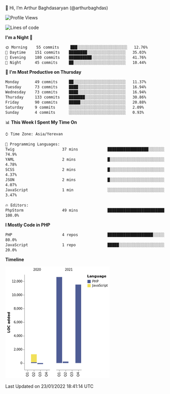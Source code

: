 👋 Hi, I’m Arthur Baghdasaryan (@arthurbaghdas)


<!--START_SECTION:waka-->
![Profile Views](http://img.shields.io/badge/Profile%20Views-0-blue)

![Lines of code](https://img.shields.io/badge/From%20Hello%20World%20I%27ve%20Written-26%20Thousand%20lines%20of%20code-blue)

**I'm a Night 🦉** 

```text
🌞 Morning    55 commits     ███░░░░░░░░░░░░░░░░░░░░░░   12.76% 
🌆 Daytime    151 commits    ████████░░░░░░░░░░░░░░░░░   35.03% 
🌃 Evening    180 commits    ██████████░░░░░░░░░░░░░░░   41.76% 
🌙 Night      45 commits     ██░░░░░░░░░░░░░░░░░░░░░░░   10.44%

```
📅 **I'm Most Productive on Thursday** 

```text
Monday       49 commits     ██░░░░░░░░░░░░░░░░░░░░░░░   11.37% 
Tuesday      73 commits     ████░░░░░░░░░░░░░░░░░░░░░   16.94% 
Wednesday    73 commits     ████░░░░░░░░░░░░░░░░░░░░░   16.94% 
Thursday     133 commits    ███████░░░░░░░░░░░░░░░░░░   30.86% 
Friday       90 commits     █████░░░░░░░░░░░░░░░░░░░░   20.88% 
Saturday     9 commits      ░░░░░░░░░░░░░░░░░░░░░░░░░   2.09% 
Sunday       4 commits      ░░░░░░░░░░░░░░░░░░░░░░░░░   0.93%

```


📊 **This Week I Spent My Time On** 

```text
⌚︎ Time Zone: Asia/Yerevan

💬 Programming Languages: 
Twig                     37 mins             ██████████████████░░░░░░░   74.9% 
YAML                     2 mins              █░░░░░░░░░░░░░░░░░░░░░░░░   4.78% 
SCSS                     2 mins              █░░░░░░░░░░░░░░░░░░░░░░░░   4.37% 
JSON                     2 mins              █░░░░░░░░░░░░░░░░░░░░░░░░   4.07% 
JavaScript               1 min               ░░░░░░░░░░░░░░░░░░░░░░░░░   3.47%

🔥 Editors: 
PhpStorm                 49 mins             █████████████████████████   100.0%

```

**I Mostly Code in PHP** 

```text
PHP                      4 repos             ████████████████████░░░░░   80.0% 
JavaScript               1 repo              █████░░░░░░░░░░░░░░░░░░░░   20.0%

```


**Timeline**

![Chart not found](https://raw.githubusercontent.com/arthurbaghdas/arthurbaghdas/main/charts/bar_graph.png) 


 Last Updated on 23/01/2022 18:41:14 UTC
<!--END_SECTION:waka-->
